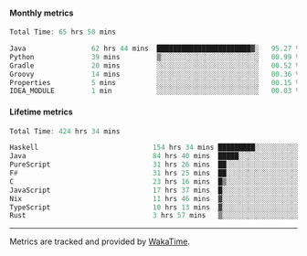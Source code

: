 #### Monthly metrics
<!--START_SECTION:wakamonthly-->

```asm
Total Time: 65 hrs 50 mins

Java                62 hrs 44 mins  ███████████████████████▓░   95.27 %
Python              39 mins         ▒░░░░░░░░░░░░░░░░░░░░░░░░   00.99 %
Gradle              20 mins         ░░░░░░░░░░░░░░░░░░░░░░░░░   00.52 %
Groovy              14 mins         ░░░░░░░░░░░░░░░░░░░░░░░░░   00.36 %
Properties          5 mins          ░░░░░░░░░░░░░░░░░░░░░░░░░   00.15 %
IDEA_MODULE         1 min           ░░░░░░░░░░░░░░░░░░░░░░░░░   00.03 %
```

<!--END_SECTION:wakamonthly-->
#### Lifetime metrics
<!--START_SECTION:wakalifetime-->

```asm
Total Time: 424 hrs 34 mins

Haskell                            154 hrs 34 mins █████████░░░░░░░░░░░░░░░░   36.30 %
Java                               84 hrs 40 mins  █████░░░░░░░░░░░░░░░░░░░░   19.89 %
PureScript                         31 hrs 26 mins  ██░░░░░░░░░░░░░░░░░░░░░░░   07.38 %
F#                                 31 hrs 25 mins  ██░░░░░░░░░░░░░░░░░░░░░░░   07.38 %
C                                  23 hrs 16 mins  █▒░░░░░░░░░░░░░░░░░░░░░░░   05.47 %
JavaScript                         17 hrs 37 mins  █░░░░░░░░░░░░░░░░░░░░░░░░   04.14 %
Nix                                11 hrs 46 mins  ▓░░░░░░░░░░░░░░░░░░░░░░░░   02.77 %
TypeScript                         10 hrs 13 mins  ▓░░░░░░░░░░░░░░░░░░░░░░░░   02.40 %
Rust                               3 hrs 57 mins   ▒░░░░░░░░░░░░░░░░░░░░░░░░   00.93 %
```

<!--END_SECTION:wakalifetime-->

---

Metrics are tracked and provided by [WakaTime](https://github.com/athul/waka-readme).

